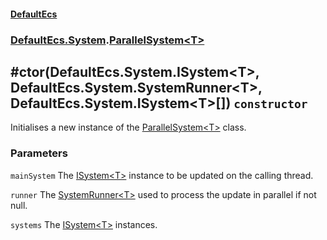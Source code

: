 #### [DefaultEcs](./DefaultEcs.md 'DefaultEcs')
### [DefaultEcs.System](./DefaultEcs.md#DefaultEcs-System 'DefaultEcs.System').[ParallelSystem&lt;T&gt;](./DefaultEcs-System-ParallelSystem-T-.md 'DefaultEcs.System.ParallelSystem&lt;T&gt;')
## #ctor(DefaultEcs.System.ISystem&lt;T&gt;, DefaultEcs.System.SystemRunner&lt;T&gt;, DefaultEcs.System.ISystem&lt;T&gt;[]) `constructor`
Initialises a new instance of the [ParallelSystem&lt;T&gt;](./DefaultEcs-System-ParallelSystem-T-.md 'DefaultEcs.System.ParallelSystem&lt;T&gt;') class.
### Parameters

<a name='DefaultEcs-System-ParallelSystem-T---ctor(DefaultEcs-System-ISystem-T--_DefaultEcs-System-SystemRunner-T--_DefaultEcs-System-ISystem-T---)-mainSystem'></a>
`mainSystem`
The [ISystem&lt;T&gt;](./DefaultEcs-System-ISystem-T-.md 'DefaultEcs.System.ISystem&lt;T&gt;') instance to be updated on the calling thread.

<a name='DefaultEcs-System-ParallelSystem-T---ctor(DefaultEcs-System-ISystem-T--_DefaultEcs-System-SystemRunner-T--_DefaultEcs-System-ISystem-T---)-runner'></a>
`runner`
The [SystemRunner&lt;T&gt;](./DefaultEcs-System-SystemRunner-T-.md 'DefaultEcs.System.SystemRunner&lt;T&gt;') used to process the update in parallel if not null.

<a name='DefaultEcs-System-ParallelSystem-T---ctor(DefaultEcs-System-ISystem-T--_DefaultEcs-System-SystemRunner-T--_DefaultEcs-System-ISystem-T---)-systems'></a>
`systems`
The [ISystem&lt;T&gt;](./DefaultEcs-System-ISystem-T-.md 'DefaultEcs.System.ISystem&lt;T&gt;') instances.
